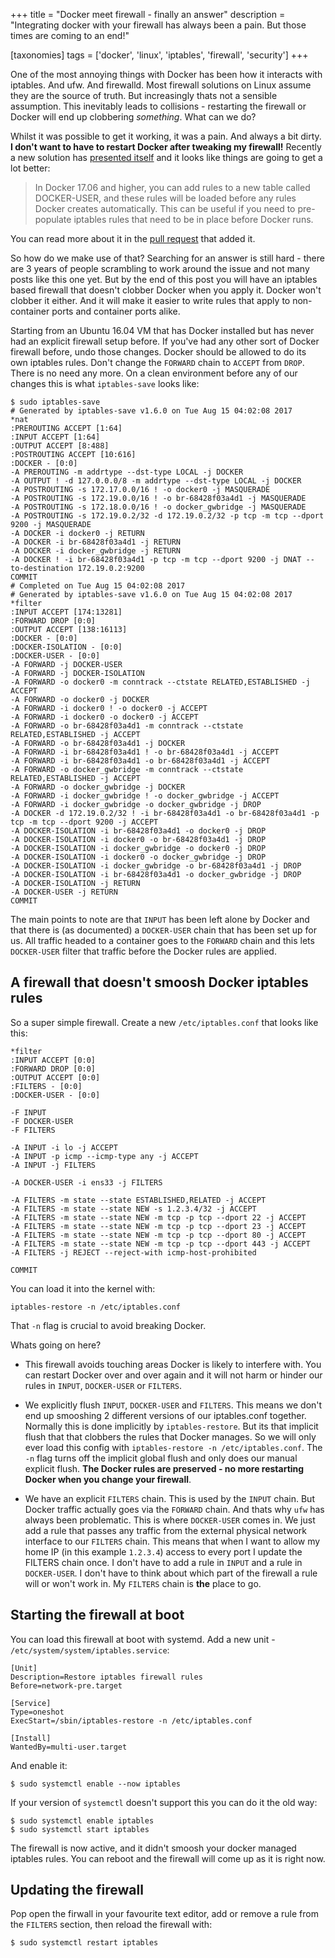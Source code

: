 +++
title = "Docker meet firewall - finally an answer"
description = "Integrating docker with your firewall has always been a pain. But those times are coming to an end!"

[taxonomies]
tags = ['docker', 'linux', 'iptables', 'firewall', 'security']
+++

One of the most annoying things with Docker has been how it interacts with iptables. And ufw. And firewalld. Most firewall solutions on Linux assume they are the source of truth. But increasingly thats not a sensible assumption. This inevitably leads to collisions - restarting the firewall or Docker will end up clobbering *something*. What can we do?

<!-- more -->

Whilst it was possible to get it working, it was a pain. And always a bit dirty. **I don't want to have to restart Docker after tweaking my firewall!** Recently a new solution has [presented itself](https://docs.docker.com/engine/userguide/networking/#links) and it looks like things are going to get a lot better:

> In Docker 17.06 and higher, you can add rules to a new table called DOCKER-USER, and these rules will be loaded before any rules Docker creates automatically. This can be useful if you need to pre-populate iptables rules that need to be in place before Docker runs.

You can read more about it in the [pull request](https://github.com/docker/libnetwork/pull/1675) that added it.

So how do we make use of that? Searching for an answer is still hard - there are 3 years of people scrambling to work around the issue and not many posts like this one yet. But by the end of this post you will have an iptables based firewall that doesn't clobber Docker when you apply it. Docker won't clobber it either. And it will make it easier to write rules that apply to non-container ports and container ports alike.

Starting from an Ubuntu 16.04 VM that has Docker installed but has never had an explicit firewall setup before. If you've had any other sort of Docker firewall before, undo those changes. Docker should be allowed to do its own iptables rules. Don't change the `FORWARD` chain to `ACCEPT` from `DROP`. There is no need any more. On a clean environment before any of our changes this is what `iptables-save` looks like:

```
$ sudo iptables-save
# Generated by iptables-save v1.6.0 on Tue Aug 15 04:02:08 2017
*nat
:PREROUTING ACCEPT [1:64]
:INPUT ACCEPT [1:64]
:OUTPUT ACCEPT [8:488]
:POSTROUTING ACCEPT [10:616]
:DOCKER - [0:0]
-A PREROUTING -m addrtype --dst-type LOCAL -j DOCKER
-A OUTPUT ! -d 127.0.0.0/8 -m addrtype --dst-type LOCAL -j DOCKER
-A POSTROUTING -s 172.17.0.0/16 ! -o docker0 -j MASQUERADE
-A POSTROUTING -s 172.19.0.0/16 ! -o br-68428f03a4d1 -j MASQUERADE
-A POSTROUTING -s 172.18.0.0/16 ! -o docker_gwbridge -j MASQUERADE
-A POSTROUTING -s 172.19.0.2/32 -d 172.19.0.2/32 -p tcp -m tcp --dport 9200 -j MASQUERADE
-A DOCKER -i docker0 -j RETURN
-A DOCKER -i br-68428f03a4d1 -j RETURN
-A DOCKER -i docker_gwbridge -j RETURN
-A DOCKER ! -i br-68428f03a4d1 -p tcp -m tcp --dport 9200 -j DNAT --to-destination 172.19.0.2:9200
COMMIT
# Completed on Tue Aug 15 04:02:08 2017
# Generated by iptables-save v1.6.0 on Tue Aug 15 04:02:08 2017
*filter
:INPUT ACCEPT [174:13281]
:FORWARD DROP [0:0]
:OUTPUT ACCEPT [138:16113]
:DOCKER - [0:0]
:DOCKER-ISOLATION - [0:0]
:DOCKER-USER - [0:0]
-A FORWARD -j DOCKER-USER
-A FORWARD -j DOCKER-ISOLATION
-A FORWARD -o docker0 -m conntrack --ctstate RELATED,ESTABLISHED -j ACCEPT
-A FORWARD -o docker0 -j DOCKER
-A FORWARD -i docker0 ! -o docker0 -j ACCEPT
-A FORWARD -i docker0 -o docker0 -j ACCEPT
-A FORWARD -o br-68428f03a4d1 -m conntrack --ctstate RELATED,ESTABLISHED -j ACCEPT
-A FORWARD -o br-68428f03a4d1 -j DOCKER
-A FORWARD -i br-68428f03a4d1 ! -o br-68428f03a4d1 -j ACCEPT
-A FORWARD -i br-68428f03a4d1 -o br-68428f03a4d1 -j ACCEPT
-A FORWARD -o docker_gwbridge -m conntrack --ctstate RELATED,ESTABLISHED -j ACCEPT
-A FORWARD -o docker_gwbridge -j DOCKER
-A FORWARD -i docker_gwbridge ! -o docker_gwbridge -j ACCEPT
-A FORWARD -i docker_gwbridge -o docker_gwbridge -j DROP
-A DOCKER -d 172.19.0.2/32 ! -i br-68428f03a4d1 -o br-68428f03a4d1 -p tcp -m tcp --dport 9200 -j ACCEPT
-A DOCKER-ISOLATION -i br-68428f03a4d1 -o docker0 -j DROP
-A DOCKER-ISOLATION -i docker0 -o br-68428f03a4d1 -j DROP
-A DOCKER-ISOLATION -i docker_gwbridge -o docker0 -j DROP
-A DOCKER-ISOLATION -i docker0 -o docker_gwbridge -j DROP
-A DOCKER-ISOLATION -i docker_gwbridge -o br-68428f03a4d1 -j DROP
-A DOCKER-ISOLATION -i br-68428f03a4d1 -o docker_gwbridge -j DROP
-A DOCKER-ISOLATION -j RETURN
-A DOCKER-USER -j RETURN
COMMIT
```

The main points to note are that `INPUT` has been left alone by Docker and that there is (as documented) a `DOCKER-USER` chain that has been set up for us. All traffic headed to a container goes to the `FORWARD` chain and this lets `DOCKER-USER` filter that traffic before the Docker rules are applied.


## A firewall that doesn't smoosh Docker iptables rules

So a super simple firewall. Create a new `/etc/iptables.conf` that looks like this:

```
*filter
:INPUT ACCEPT [0:0]
:FORWARD DROP [0:0]
:OUTPUT ACCEPT [0:0]
:FILTERS - [0:0]
:DOCKER-USER - [0:0]

-F INPUT
-F DOCKER-USER
-F FILTERS

-A INPUT -i lo -j ACCEPT
-A INPUT -p icmp --icmp-type any -j ACCEPT
-A INPUT -j FILTERS

-A DOCKER-USER -i ens33 -j FILTERS

-A FILTERS -m state --state ESTABLISHED,RELATED -j ACCEPT
-A FILTERS -m state --state NEW -s 1.2.3.4/32 -j ACCEPT
-A FILTERS -m state --state NEW -m tcp -p tcp --dport 22 -j ACCEPT
-A FILTERS -m state --state NEW -m tcp -p tcp --dport 23 -j ACCEPT
-A FILTERS -m state --state NEW -m tcp -p tcp --dport 80 -j ACCEPT
-A FILTERS -m state --state NEW -m tcp -p tcp --dport 443 -j ACCEPT
-A FILTERS -j REJECT --reject-with icmp-host-prohibited

COMMIT
```

You can load it into the kernel with:

```
iptables-restore -n /etc/iptables.conf
```

That `-n` flag is crucial to avoid breaking Docker.

Whats going on here?

 * This firewall avoids touching areas Docker is likely to interfere with. You can restart Docker over and over again and it will not harm or hinder our rules in `INPUT`, `DOCKER-USER` or `FILTERS`.

 * We explicitly flush `INPUT`, `DOCKER-USER` and `FILTERS`. This means we don't end up smooshing 2 different versions of our iptables.conf together. Normally this is done implicitly by `iptables-restore`. But its that implicit flush that that clobbers the rules that Docker manages. So we will only ever load this config with `iptables-restore -n /etc/iptables.conf`. The `-n` flag turns off the implicit global flush and only does our manual explicit flush. **The Docker rules are preserved - no more restarting Docker when you change your firewall**.

 * We have an explicit `FILTERS` chain. This is used by the `INPUT` chain. But Docker traffic actually goes via the `FORWARD` chain. And thats why `ufw` has always been problematic. This is where `DOCKER-USER` comes in. We just add a rule that passes any traffic from the external physical network interface to our `FILTERS` chain. This means that when I want to allow my home IP (in this example `1.2.3.4`) access to every port I update the FILTERS chain once. I don't have to add a rule in `INPUT` and a rule in `DOCKER-USER`. I don't have to think about which part of the firewall a rule will or won't work in. My `FILTERS` chain is **the** place to go.


## Starting the firewall at boot

You can load this firewall at boot with systemd. Add a new unit - `/etc/system/system/iptables.service`:

```
[Unit]
Description=Restore iptables firewall rules
Before=network-pre.target

[Service]
Type=oneshot
ExecStart=/sbin/iptables-restore -n /etc/iptables.conf

[Install]
WantedBy=multi-user.target
```

And enable it:

```
$ sudo systemctl enable --now iptables
```

If your version of `systemctl` doesn't support this you can do it the old way:

```
$ sudo systemctl enable iptables
$ sudo systemctl start iptables
```

The firewall is now active, and it didn't smoosh your docker managed iptables rules. You can reboot and the firewall will come up as it is right now.


## Updating the firewall

Pop open the firwall in your favourite text editor, add or remove a rule from the `FILTERS` section, then reload the firewall with:

```
$ sudo systemctl restart iptables
```
